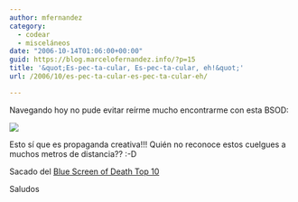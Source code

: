 ```yaml
---
author: mfernandez
category:
  - codear
  - misceláneos
date: "2006-10-14T01:06:00+00:00"
guid: https://blog.marcelofernandez.info/?p=15
title: '&quot;Es-pec-ta-cular, Es-pec-ta-cular, eh!&quot;'
url: /2006/10/es-pec-ta-cular-es-pec-ta-cular-eh/

---
```

Navegando hoy no pude evitar reírme mucho encontrarme con esta BSOD:

[![](http://photos1.blogger.com/blogger2/448/981953459584652/320/blue-screen-of-death-fideli%5B2%5D.jpg)](http://photos1.blogger.com/blogger2/448/981953459584652/1600/blue-screen-of-death-fideli%5B2%5D.jpg)

Esto sí que es propaganda creativa!!! Quién no reconoce estos cuelgues a muchos metros de distancia?? :-D

Sacado del [Blue Screen of Death Top 10](http://www.miguelcarrasco.net/miguelcarrasco/2006/10/blue_screen_of_.html)

Saludos
